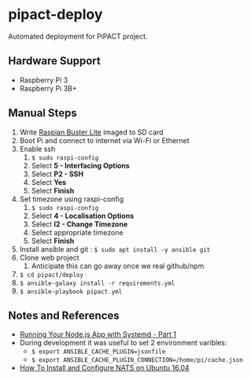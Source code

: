 # pipact-deploy
Automated deployment for PiPACT project. 

## Hardware Support
* Raspberry Pi 3
* Raspberry Pi 3B+

## Manual Steps
1. Write [Raspian Buster Lite](https://www.raspberrypi.org/downloads/raspbian/) imaged to SD card
1. Boot Pi and connect to internet via Wi-Fi or Ethernet
1. Enable ssh
    1. `$ sudo raspi-config`
    1. Select **5 - Interfacing Options**
    1. Select **P2 - SSH**
    1. Select **Yes**
    1. Select **Finish**
1. Set timezone using raspi-config
    1. `$ sudo raspi-config`
    1. Select **4 - Localisation Options**
    1. Select **I2 - Change Timezone**
    1. Select appropriate timezone
    1. Select **Finish**
1. Install ansible and git
    : `$ sudo apt install -y ansible git`
1. Clone web project
    1. Anticipate this can go away once we real github/npm
1. `$ cd pipact/deploy`
1. `$ ansible-galaxy install -r requirements.yml`
1. `$ ansible-playbook pipact.yml`



## Notes and References
* [Running Your Node.js App with Systemd - Part 1](https://nodesource.com/blog/running-your-node-js-app-with-systemd-part-1/)
* During development it was useful to set 2 environment varibles:
    * `$ export ANSIBLE_CACHE_PLUGIN=jsonfile`
    * `$ export ANSIBLE_CACHE_PLUGIN_CONNECTION=/home/pi/cache.json`
* [How To Install and Configure NATS on Ubuntu 16.04](https://www.digitalocean.com/community/tutorials/how-to-install-and-configure-nats-on-ubuntu-16-04)